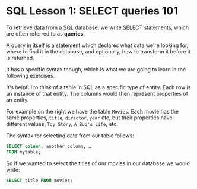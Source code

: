 # SQL Lesson 1: SELECT queries 101

To retrieve data from a SQL database, we write SELECT statements, which are often referred to as **queries**.

A query in itself is a statement which declares what data we're looking for, where to find it in the database, and optionally, how to transform it before it is returned.

It has a specific syntax though, which is what we are going to learn in the following exercises.

It's helpful to think of a table in SQL as a specific type of entity. Each row is an instance of that entity. The columns would then represent properties of an entity.

For example on the right we have the table `Movies`. Each movie has the same properties, `title`, `director`, `year` etc, but their properties have different values, `Toy Story`, `A Bug's Life`, etc.

The syntax for selecting data from our table follows:

```sql
SELECT column, another_column, …
FROM mytable;
```

So if we wanted to select the titles of our movies in our database we would write:

```sql
SELECT title FROM movies;
```
